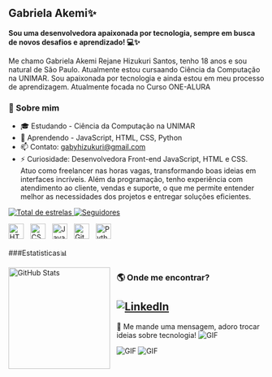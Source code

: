 ## Gabriela Akemi✨

**Sou uma desenvolvedora apaixonada por tecnologia, sempre em busca de novos desafios e aprendizado! 💻✨**

Me chamo Gabriela Akemi Rejane Hizukuri Santos, tenho 18 anos e sou natural de São Paulo. Atualmente estou cursaando Ciência da Computação na UNIMAR. Sou apaixonada por tecnologia e ainda estou em meu processo de aprendizagem. Atualmente focada no Curso ONE-ALURA

### 🚀 Sobre mim
- 🎓 Estudando - Ciência da Computação na UNIMAR
- 🌱 Aprendendo - JavaScript, HTML, CSS, Python
- 📫 Contato: gabyhizukuri@gmail.com
- ⚡ Curiosidade: Desenvolvedora Front-end JavaScript, HTML e CSS. Atuo como freelancer nas horas vagas, transformando boas ideias em interfaces incríveis. Além da programação, tenho experiência com atendimento ao cliente, vendas e suporte, o que me permite entender melhor as necessidades dos projetos e entregar soluções eficientes. 

<p align="left">
  <a href="https://github.com/GabrielaAkemi?tab=repositories&sort=stargazers">
      <img 
          alt="Total de estrelas" 
          title="Total de estrelas GitHub" 
          src="https://custom-icon-badges.demolab.com/github/stars/GabrielaAkemi?color=55960c&style=for-the-badge&labelColor=488207&logo=star&label=estrelas"
      />
  </a>
  <a href="https://github.com/GabrielaAkemi?tab=followers">
      <img 
          alt="Seguidores" 
          title="Me siga no GitHub" 
          src="https://custom-icon-badges.demolab.com/github/followers/GabrielaAkemi?color=236ad3&labelColor=1155ba&style=for-the-badge&logo=github&label=Seguidores&logoColor=white"
      />
  </a>
</p>
<img 
    align="left" 
    alt="HTML"
    title="HTML" 
    width="30px" 
    style="padding-right: 10px;" 
    src="https://cdn.jsdelivr.net/gh/devicons/devicon@latest/icons/html5/html5-original.svg" 
/>
<img 
    align="left" 
    alt="CSS" 
    title="CSS"
    width="30px" 
    style="padding-right: 10px;" 
    src="https://cdn.jsdelivr.net/gh/devicons/devicon@latest/icons/css3/css3-original.svg" 
/>
<img 
    align="left" 
    alt="JavaScript" 
    title="JavaScript"
    width="30px" 
    style="padding-right: 10px;" 
    src="https://cdn.jsdelivr.net/gh/devicons/devicon@latest/icons/javascript/javascript-original.svg" 

<img 
    align="left" 
    alt="Git" 
    title="Git"
    width="30px" 
    style="padding-right: 10px;" 
    src="https://cdn.jsdelivr.net/gh/devicons/devicon@latest/icons/git/git-original.svg" 
/>
<img 
    align="left" 
    alt="Python" 
    title="Python"
    width="30px" 
    style="padding-right: 10px;" 
    src="https://cdn.jsdelivr.net/gh/devicons/devicon@latest/icons/python/python-original.svg" 
/>

<br/>
<br/>


###Estatisticas📊
<p>
  <img 
    align="left" 
    alt="GitHub Stats" 
    height="200" 
    style="padding-right: 10px;" 
    src="https://github-readme-stats.vercel.app/api?username=GabrielaAkemi&show_icons=true&theme=tokyonight&include_all_commits=true&locale=pt-br" 
  />


### 🌎 Onde me encontrar?
[![LinkedIn](https://img.shields.io/badge/LinkedIn-0077B5?style=flat-square&logo=linkedin&logoColor=white)](https://www.linkedin.com/in/gabriela-akemi/)
---
💬 Me mande uma mensagem, adoro trocar ideias sobre tecnologia!
![GIF](https://media3.giphy.com/media/v1.Y2lkPTc5MGI3NjExOG4xanYzd2JzNDhzdjJsdXk3b2IxMHl6cGJ5a3poZTh2cHJnZzVzMyZlcD12MV9pbnRlcm5hbF9naWZfYnlfaWQmY3Q9Zw/Aw2V3gGD5znfG/giphy.gif)

![GIF](https://media4.giphy.com/media/v1.Y2lkPTc5MGI3NjExNWhnaXZhdGFsaWo2aTl3dHh4bDFnYXNtd3F0ZmtvM2RpeGhza2ZldCZlcD12MV9pbnRlcm5hbF9naWZfYnlfaWQmY3Q9Zw/VbnUQpnihPSIgIXuZv/giphy.gif)
![GIF](https://media1.giphy.com/media/v1.Y2lkPTc5MGI3NjExcm9iZm9lM2F6YWx3NTdhdXEybHk3dHl1ZW1tOHg1cTlmcTRqdW1tYSZlcD12MV9pbnRlcm5hbF9naWZfYnlfaWQmY3Q9Zw/pjwHYT6a3MdggZlvrk/giphy.gif)

